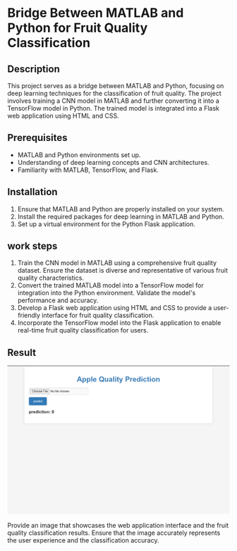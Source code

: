 # Bridge Between MATLAB and Python for Fruit Quality Classification

## Description
This project serves as a bridge between MATLAB and Python, focusing on deep learning techniques for the classification of fruit quality. The project involves training a CNN model in MATLAB and further converting it into a TensorFlow model in Python. The trained model is integrated into a Flask web application using HTML and CSS.

## Prerequisites
- MATLAB and Python environments set up.
- Understanding of deep learning concepts and CNN architectures.
- Familiarity with MATLAB, TensorFlow, and Flask.

## Installation
1. Ensure that MATLAB and Python are properly installed on your system.
2. Install the required packages for deep learning in MATLAB and Python.
3. Set up a virtual environment for the Python Flask application.

## work steps
1. Train the CNN model in MATLAB using a comprehensive fruit quality dataset. Ensure the dataset is diverse and representative of various fruit quality characteristics.
2. Convert the trained MATLAB model into a TensorFlow model for integration into the Python environment. Validate the model's performance and accuracy.
3. Develop a Flask web application using HTML and CSS to provide a user-friendly interface for fruit quality classification.
4. Incorporate the TensorFlow model into the Flask application to enable real-time fruit quality classification for users.

## Result
![Web Application Result](result_flask.png)

Provide an image that showcases the web application interface and the fruit quality classification results. Ensure that the image accurately represents the user experience and the classification accuracy.